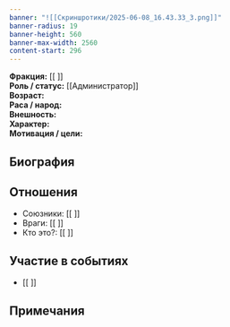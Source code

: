 ```yaml
---
banner: "![[Скриншротики/2025-06-08_16.43.33_3.png]]"
banner-radius: 19
banner-height: 560
banner-max-width: 2560
content-start: 296
---
```


**Фракция:** [[ ]]  
**Роль / статус:**  [[Администратор]]  
**Возраст:**  
**Раса / народ:**  
**Внешность:**  
**Характер:**  
**Мотивация / цели:**  

## Биография


## Отношения
- Союзники: [[ ]]
- Враги: [[ ]]
- Кто это?: [[ ]]

## Участие в событиях
- [[ ]]

## Примечания
